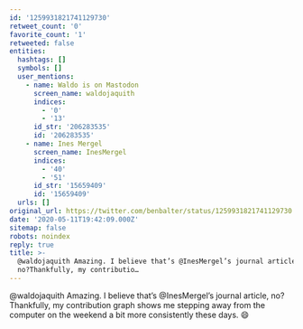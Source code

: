 ```yaml
---
id: '1259931821741129730'
retweet_count: '0'
favorite_count: '1'
retweeted: false
entities:
  hashtags: []
  symbols: []
  user_mentions:
    - name: Waldo is on Mastodon
      screen_name: waldojaquith
      indices:
        - '0'
        - '13'
      id_str: '206283535'
      id: '206283535'
    - name: Ines Mergel
      screen_name: InesMergel
      indices:
        - '40'
        - '51'
      id_str: '15659409'
      id: '15659409'
  urls: []
original_url: https://twitter.com/benbalter/status/1259931821741129730
date: '2020-05-11T19:42:09.000Z'
sitemap: false
robots: noindex
reply: true
title: >-
  @waldojaquith Amazing. I believe that’s @InesMergel’s journal article,
  no?Thankfully, my contributio…
---
```


@waldojaquith Amazing. I believe that’s @InesMergel’s journal article, no?Thankfully, my contribution graph shows me stepping away from the computer on the weekend a bit more consistently these days. 😄